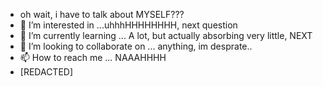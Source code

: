 - oh wait, i have to talk about MYSELF???
- 👀 I’m interested in ...uhhhHHHHHHHH, next question
- 🌱 I’m currently learning ... A lot, but actually absorbing very little, NEXT
- 💞️ I’m looking to collaborate on ... anything, im desprate..
- 📫 How to reach me ... NAAAHHHH
- [REDACTED] 

<!---
Egg0-404/Egg0-404 is a ✨ special ✨ repository because its `README.md` (this file) appears on your GitHub profile.
You can click the Preview link to take a look at your changes.
--->
